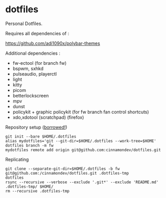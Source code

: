 # dotfiles

Personal Dotfiles.

Requires all dependencies of :

https://github.com/adi1090x/polybar-themes

Additional dependencies :

- fw-ectool (for branch fw)
- bspwm, sxhkd
- pulseaudio, playerctl
- light
- kitty
- picom
- betterlockscreen
- mpv
- dunst
- policykit + graphic policykit (for fw branch fan control shortcuts)
- xdo,xdotool (scratchpad) (firefox)

Repository setup ([borrowed!](https://github.com/Siilwyn/my-dotfiles))

```
git init --bare $HOME/.dotfiles
alias mydotfiles='git --git-dir=$HOME/.dotfiles --work-tree=$HOME'
dotfiles branch -m fw
mydotfiles remote add origin git@github.com:cinnamondev/dotfiles.git
```

Replicating

```
git clone --separate-git-dir=$HOME/.dotfiles -b fw git@github.com:/cinnamondev/dotfiles.git .dotfiles-tmp
dotfiles
rsync --recursive --verbose --exclude '.git*' --exclude 'README.md' .dotfiles-tmp/ $HOME/
rm --recursive .dotfiles-tmp
```
